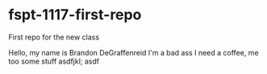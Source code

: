 # fspt-1117-first-repo
First repo for the new class

Hello, my name is Brandon DeGraffenreid
I'm a bad ass
I need a coffee, me too
some stuff
asdfjkl;
asdf